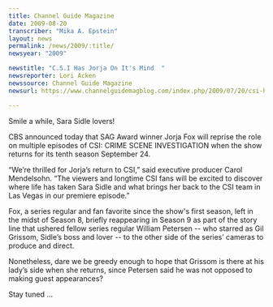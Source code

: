 ```yaml
---
title: Channel Guide Magazine
date: 2009-08-20
transcriber: "Mika A. Epstein"
layout: news
permalink: /news/2009/:title/
newsyear: "2009"

newstitle: "C.S.I Has Jorja On It's Mind  "
newsreporter: Lori Acken
newssource: Channel Guide Magazine
newsurl: https://www.channelguidemagblog.com/index.php/2009/07/20/csi-has-jorja-on-its-mind/

---
```


Smile a while, Sara Sidle lovers!

CBS announced today that SAG Award winner Jorja Fox will reprise the role on multiple episodes of CSI: CRIME SCENE INVESTIGATION when the show returns for its tenth season September 24.

“We’re thrilled for Jorja’s return to CSI,” said executive producer Carol Mendelsohn. “The viewers and longtime CSI fans will be excited to discover where life has taken Sara Sidle and what brings her back to the CSI team in Las Vegas in our premiere episode.”

Fox, a series regular and fan favorite since the show's first season, left in the midst of Season 8, briefly reappearing in Season 9 as part of the story line that ushered fellow series regular William Petersen -- who starred as Gil Grissom, Sidle’s boss and lover -- to the other side of the series’ cameras to produce and direct.

Nonetheless, dare we be greedy enough to hope that Grissom is there at his lady’s side when she returns, since Petersen said he was not opposed to making guest appearances?

Stay tuned …
